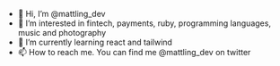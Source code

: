 - 👋 Hi, I’m @mattling_dev
- 👀 I’m interested in fintech, payments, ruby, programming languages, music and photography
- 🌱 I’m currently learning react and tailwind
- 📫 How to reach me. You can find me @mattling_dev on twitter

<!---
matthewling-stripe/matthewling-stripe is a ✨ special ✨ repository because its `README.md` (this file) appears on your GitHub profile.
You can click the Preview link to take a look at your changes.
--->
